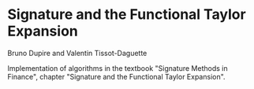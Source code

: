 # Signature and the Functional Taylor Expansion
Bruno Dupire and Valentin Tissot-Daguette

Implementation of algorithms in the textbook "Signature Methods in Finance", chapter "Signature and the Functional Taylor Expansion".


